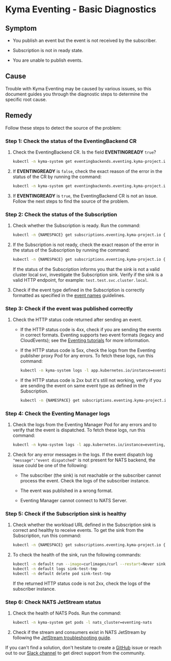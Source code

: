 # Kyma Eventing - Basic Diagnostics

## Symptom

- You publish an event but the event is not received by the subscriber.

- Subscription is not in ready state.

- You are unable to publish events.

## Cause

Trouble with Kyma Eventing may be caused by various issues, so this document guides you through the diagnostic steps to determine the specific root cause.

## Remedy

Follow these steps to detect the source of the problem:

### Step 1: Check the status of the EventingBackend CR

1. Check the EventingBackend CR. Is the field **EVENTINGREADY** `true`?

    ```bash
    kubectl -n kyma-system get eventingbackends.eventing.kyma-project.io
    ```

2. If **EVENTINGREADY** is `false`, check the exact reason of the error in the status of the CR by running the command:

    ```bash
    kubectl -n kyma-system get eventingbackends.eventing.kyma-project.io eventing-backend -o yaml
    ```

3. If **EVENTINGREADY** is `true`, the EventingBackend CR is not an issue. Follow the next steps to find the source of the problem.

### Step 2: Check the status of the Subscription

1. Check whether the Subscription is ready. Run the command:

    ```bash
    kubectl -n {NAMESPACE} get subscriptions.eventing.kyma-project.io {NAME}
    ```

2. If the Subscription is not ready, check the exact reason of the error in the status of the Subscription by running the command:

    ```bash
    kubectl -n {NAMESPACE} get subscriptions.eventing.kyma-project.io {NAME} -o yaml
    ```

    If the status of the Subscription informs you that the sink is not a valid cluster local svc, investigate the Subscription sink. Verify if the sink is a valid HTTP endpoint, for example: `test.test.svc.cluster.local`.

3. Check if the event type defined in the Subscription is correctly formatted as specified in the [event names](../evnt-event-names.md) guidelines.

### Step 3: Check if the event was published correctly

1. Check the HTTP status code returned after sending an event.

   - If the HTTP status code is 4xx, check if you are sending the events in correct formats. Eventing supports two event formats (legacy and CloudEvents); see the [Eventing tutorials](../tutorials/evnt-01-prerequisites.md) for more information.
   - If the HTTP status code is 5xx, check the logs from the Eventing publisher proxy Pod for any errors. To fetch these logs, run this command:

      ```bash
      kubectl -n kyma-system logs -l app.kubernetes.io/instance=eventing,app.kubernetes.io/name=eventing-publisher-proxy
      ```

   - If the HTTP status code is 2xx but it's still not working, verify if you are sending the event on same event type as defined in the Subscription.

      ```bash
      kubectl -n {NAMESPACE} get subscriptions.eventing.kyma-project.io {NAME} -o jsonpath='{.spec.filter.filters}'
      ```

### Step 4: Check the Eventing Manager logs

1. Check the logs from the Eventing Manager Pod for any errors and to verify that the event is dispatched.
   To fetch these logs, run this command:

    ```bash
    kubectl -n kyma-system logs -l app.kubernetes.io/instance=eventing,app.kubernetes.io/name=controller
    ```

2. Check for any error messages in the logs. If the event dispatch log `"message":"event dispatched"` is not present for NATS backend, the issue could be one of the following:

   - The subscriber (the sink) is not reachable or the subscriber cannot process the event. Check the logs of the subscriber instance.

   - The event was published in a wrong format.

   - Eventing Manager cannot connect to NATS Server.

### Step 5: Check if the Subscription sink is healthy

1. Check whether the workload URL defined in the Subscription sink is correct and healthy to receive events. To get the sink from the Subscription, run this command:

    ```bash
    kubectl -n {NAMESPACE} get subscriptions.eventing.kyma-project.io {NAME} -o jsonpath='{.spec.sink}'
    ```

2. To check the health of the sink, run the following commands:

    ```bash
    kubectl -n default run --image=curlimages/curl --restart=Never sink-test-tmp -- curl --head {SINK_URL}
    kubectl -n default logs sink-test-tmp 
    kubectl -n default delete pod sink-test-tmp
    ```

    If the returned HTTP status code is not 2xx, check the logs of the subscriber instance.

### Step 6: Check NATS JetStream status

1. Check the health of NATS Pods. Run the command:

    ```bash
    kubectl -n kyma-system get pods -l nats_cluster=eventing-nats
    ```

2. Check if the stream and consumers exist in NATS JetStream by following the [JetStream troubleshooting guide](evnt-02-jetstream-troubleshooting.md).


If you can't find a solution, don't hesitate to create a [GitHub](https://github.com/kyma-project/kyma/issues) issue or reach out to our [Slack channel](http://slack.kyma-project.io/) to get direct support from the community.
